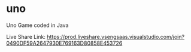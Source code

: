 # uno
Uno Game coded in Java

Live Share Link: https://prod.liveshare.vsengsaas.visualstudio.com/join?0490DF59A2647930E769163D80858E453726
